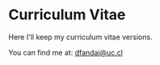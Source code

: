 # Curriculum Vitae

Here I'll keep my curriculum vitae versions.

You can find me at: dfandai@uc.cl
